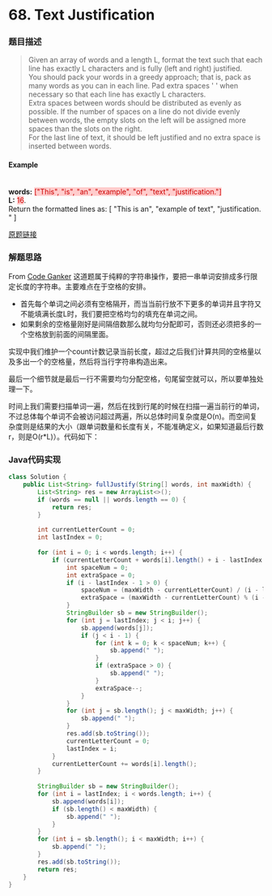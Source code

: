 # 68. Text Justification

### 题目描述

>Given an array of words and a length L, format the text such that each line has exactly L characters and is fully (left and right) justified.
<br>You should pack your words in a greedy approach; that is, pack as many words as you can in each line. Pad extra spaces ' ' when necessary so that each line has exactly L characters.
<br>Extra spaces between words should be distributed as evenly as possible. If the number of spaces on a line do not divide evenly between words, the empty slots on the left will be assigned more spaces than the slots on the right.
<br>For the last line of text, it should be left justified and no extra space is inserted between words.

#### Example
<br> **words:** <span style="background-color:#ffcccc"><font color=#cc0000 >["This", "is", "an", "example", "of", "text", "justification."]</font></span>
<br> **L:** <span style="background-color:#ffcccc"><font color=#cc0000 >16</font></span>.
<br> Return the formatted lines as:
    [
       "This    is    an",
       "example  of text",
       "justification.  "
    ]

[原题链接](https://leetcode.com/problems/text-justification/description/)

### 解题思路
From [Code Ganker](http://blog.csdn.net/linhuanmars/article/details/24063271)
这道题属于纯粹的字符串操作，要把一串单词安排成多行限定长度的字符串。主要难点在于空格的安排。
- 首先每个单词之间必须有空格隔开，而当当前行放不下更多的单词并且字符又不能填满长度L时，我们要把空格均匀的填充在单词之间。
- 如果剩余的空格量刚好是间隔倍数那么就均匀分配即可，否则还必须把多的一个空格放到前面的间隔里面。

实现中我们维护一个count计数记录当前长度，超过之后我们计算共同的空格量以及多出一个的空格量，然后将当行字符串构造出来。

最后一个细节就是最后一行不需要均匀分配空格，句尾留空就可以，所以要单独处理一下。

时间上我们需要扫描单词一遍，然后在找到行尾的时候在扫描一遍当前行的单词，不过总体每个单词不会被访问超过两遍，所以总体时间复杂度是O(n)。而空间复杂度则是结果的大小（跟单词数量和长度有关，不能准确定义，如果知道最后行数r，则是O(r*L)）。代码如下： 

###  Java代码实现

``` java
class Solution {
    public List<String> fullJustify(String[] words, int maxWidth) {
        List<String> res = new ArrayList<>();
        if (words == null || words.length == 0) {
            return res;  
        }
        
        int currentLetterCount = 0;
        int lastIndex = 0;
        
        for (int i = 0; i < words.length; i++) {
            if (currentLetterCount + words[i].length() + i - lastIndex > maxWidth) {
                int spaceNum = 0;
                int extraSpace = 0;
                if (i - lastIndex - 1 > 0) {
                    spaceNum = (maxWidth - currentLetterCount) / (i - lastIndex - 1);
                    extraSpace = (maxWidth - currentLetterCount) % (i - lastIndex - 1);
                }
                StringBuilder sb = new StringBuilder();
                for (int j = lastIndex; j < i; j++) {
                    sb.append(words[j]);
                    if (j < i - 1) {
                        for (int k = 0; k < spaceNum; k++) {  
                            sb.append(" ");  
                        }  
                        if (extraSpace > 0) {  
                            sb.append(" ");  
                        }  
                        extraSpace--;  
                    }
                }
                for (int j = sb.length(); j < maxWidth; j++) {  
                    sb.append(" ");  
                }         
                res.add(sb.toString());  
                currentLetterCount = 0;  
                lastIndex = i;  
            }
            currentLetterCount += words[i].length();  
        }
        
        StringBuilder sb = new StringBuilder();  
        for (int i = lastIndex; i < words.length; i++) {  
            sb.append(words[i]);  
            if (sb.length() < maxWidth) {
                sb.append(" ");  
            }
        }  
        for (int i = sb.length(); i < maxWidth; i++) {  
            sb.append(" ");  
        }  
        res.add(sb.toString());  
        return res;  
    }
}
```